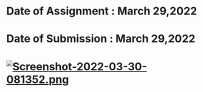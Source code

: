 
# Date of Assignment : March 29,2022
# Date of Submission : March 29,2022
# [![Screenshot-2022-03-30-081352.png](https://i.postimg.cc/DZSMPc2w/Screenshot-2022-03-30-081352.png)](https://postimg.cc/YGwRpYG5)

